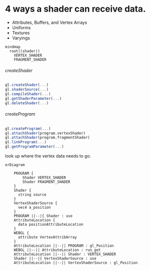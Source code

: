 #  4 ways a shader can receive data.
- Attributes, Buffers, and Vertex Arrays
- Uniforms
- Textures
- Varyings

```mermaid
mindmap
  root((shader))
    VERTEX_SHADER
    FRAGMENT_SHADER
```

###### createShader
```js
gl.createShader(...)
gl.shaderSource(...)
gl.compileShader(...)
gl.getShaderParameter(...)
gl.deleteShader(...)
```

###### createProgram
```js
gl.createProgram(...)
gl.attachShader(program,vertexShader)
gl.attachShader(program,fragmentShader)
gl.linkProgram(...)
gl.getProgramParameter(...)
```

look up where the vertex data needs to go.

``` mermaid
erDiagram
    
    PROGRAM {
        Shader VERTEX_SHADER
        Shader FRAGMENT_SHADER
    }
    Shader {
      string source
    }
    VertexShaderSource {
      vec4 a_position
    }
    PROGRAM ||--|{ Shader : use
    AttributeLocation {
      data positionAttributeLocation
    }
    WEBGL {
      attribute VertexAttribArray
    }
    AttributeLocation ||--|| PROGRAM : gl_Position
    WEBGL ||--|| AttributeLocation : run_get
    AttributeLocation ||--|| Shader : VERTEX_SHADER
    Shader ||--|{ VertexShaderSource : use
    AttributeLocation ||--|| VertexShaderSource : gl_Position
```